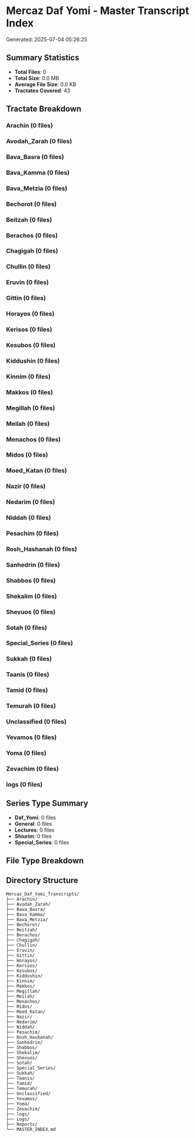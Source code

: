 # Mercaz Daf Yomi - Master Transcript Index

Generated: 2025-07-04 05:26:25

## Summary Statistics

- **Total Files**: 0
- **Total Size**: 0.0 MB
- **Average File Size**: 0.0 KB
- **Tractates Covered**: 43

## Tractate Breakdown

### Arachin (0 files)


### Avodah_Zarah (0 files)


### Bava_Basra (0 files)


### Bava_Kamma (0 files)


### Bava_Metzia (0 files)


### Bechorot (0 files)


### Beitzah (0 files)


### Berachos (0 files)


### Chagigah (0 files)


### Chullin (0 files)


### Eruvin (0 files)


### Gittin (0 files)


### Horayos (0 files)


### Kerisos (0 files)


### Kesubos (0 files)


### Kiddushin (0 files)


### Kinnim (0 files)


### Makkos (0 files)


### Megillah (0 files)


### Meilah (0 files)


### Menachos (0 files)


### Midos (0 files)


### Moed_Katan (0 files)


### Nazir (0 files)


### Nedarim (0 files)


### Niddah (0 files)


### Pesachim (0 files)


### Rosh_Hashanah (0 files)


### Sanhedrin (0 files)


### Shabbos (0 files)


### Shekalim (0 files)


### Shevuos (0 files)


### Sotah (0 files)


### Special_Series (0 files)


### Sukkah (0 files)


### Taanis (0 files)


### Tamid (0 files)


### Temurah (0 files)


### Unclassified (0 files)


### Yevamos (0 files)


### Yoma (0 files)


### Zevachim (0 files)


### logs (0 files)


## Series Type Summary

- **Daf_Yomi**: 0 files
- **General**: 0 files
- **Lectures**: 0 files
- **Shiurim**: 0 files
- **Special_Series**: 0 files

## File Type Breakdown


## Directory Structure

```
Mercaz_Daf_Yomi_Transcripts/
├── Arachin/
├── Avodah_Zarah/
├── Bava_Basra/
├── Bava_Kamma/
├── Bava_Metzia/
├── Bechorot/
├── Beitzah/
├── Berachos/
├── Chagigah/
├── Chullin/
├── Eruvin/
├── Gittin/
├── Horayos/
├── Kerisos/
├── Kesubos/
├── Kiddushin/
├── Kinnim/
├── Makkos/
├── Megillah/
├── Meilah/
├── Menachos/
├── Midos/
├── Moed_Katan/
├── Nazir/
├── Nedarim/
├── Niddah/
├── Pesachim/
├── Rosh_Hashanah/
├── Sanhedrin/
├── Shabbos/
├── Shekalim/
├── Shevuos/
├── Sotah/
├── Special_Series/
├── Sukkah/
├── Taanis/
├── Tamid/
├── Temurah/
├── Unclassified/
├── Yevamos/
├── Yoma/
├── Zevachim/
├── logs/
├── Logs/
├── Reports/
└── MASTER_INDEX.md
```
